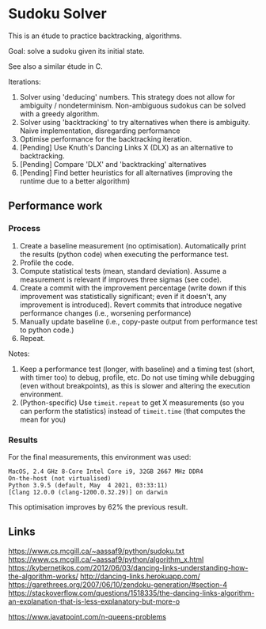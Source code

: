 # Sudoku Solver

This is an étude to practice backtracking, algorithms.

Goal: solve a sudoku given its initial state.

See also a similar étude in C.

Iterations:

1. Solver using 'deducing' numbers. This strategy does not allow for ambiguity / nondeterminism. Non-ambiguous sudokus can be solved with a greedy algorithm.
2. Solver using 'backtracking' to try alternatives when there is ambiguity. Naive implementation, disregarding performance
3. Optimise performance for the backtracking iteration.
4. [Pending] Use Knuth's Dancing Links X (DLX) as an alternative to backtracking.
5. [Pending] Compare 'DLX' and 'backtracking' alternatives
6. [Pending] Find better heuristics for all alternatives (improving the runtime due to a better algorithm)


## Performance work

### Process

1. Create a baseline measurement (no optimisation). Automatically print the results (python code) when executing the performance test.
2. Profile the code.
3. Compute statistical tests (mean, standard deviation). Assume a measurement is relevant if improves three sigmas (see code).
4. Create a commit with the improvement percentage (write down if this improvement was statistically significant; even if it doesn't, any improvement is introduced).
Revert commits that introduce negative performance changes (i.e., worsening performance)
5. Manually update baseline (i.e., copy-paste output from performance test to python code.)
6. Repeat.

Notes:

1. Keep a performance test (longer, with baseline) and a timing test (short, with timer too) to debug, profile, etc.
Do not use timing while debugging (even without breakpoints), as this is slower and altering the execution environment. 
2. (Python-specific) Use `timeit.repeat` to get X measurements (so you can perform the statistics) instead of `timeit.time` (that computes the mean for you)

### Results

For the final measurements, this environment was used:

```
MacOS, 2.4 GHz 8-Core Intel Core i9, 32GB 2667 MHz DDR4
On-the-host (not virtualised)
Python 3.9.5 (default, May  4 2021, 03:33:11) 
[Clang 12.0.0 (clang-1200.0.32.29)] on darwin
```

This optimisation improves by 62% the previous result.

## Links

https://www.cs.mcgill.ca/~aassaf9/python/sudoku.txt
https://www.cs.mcgill.ca/~aassaf9/python/algorithm_x.html
https://kybernetikos.com/2012/06/03/dancing-links-understanding-how-the-algorithm-works/
http://dancing-links.herokuapp.com/
https://garethrees.org/2007/06/10/zendoku-generation/#section-4
https://stackoverflow.com/questions/1518335/the-dancing-links-algorithm-an-explanation-that-is-less-explanatory-but-more-o

https://www.javatpoint.com/n-queens-problems